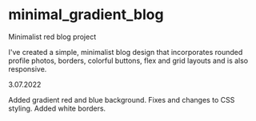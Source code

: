 # minimal_gradient_blog
Minimalist red blog project

I've created a simple, minimalist blog design that incorporates rounded profile photos, borders, colorful buttons, flex and grid layouts and is also responsive. 

3.07.2022

Added gradient red and blue background. Fixes and changes to CSS styling. Added white borders.
